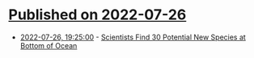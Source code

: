 # [Published on 2022-07-26](index.md)

* [2022-07-26, 19:25:00](https://science.slashdot.org/story/22/07/26/182249/scientists-find-30-potential-new-species-at-bottom-of-ocean?utm_source=rss1.0mainlinkanon&utm_medium=feed) - [Scientists Find 30 Potential New Species at Bottom of Ocean](https://science.slashdot.org/story/22/07/26/182249/scientists-find-30-potential-new-species-at-bottom-of-ocean?utm_source=rss1.0mainlinkanon&utm_medium=feed)

